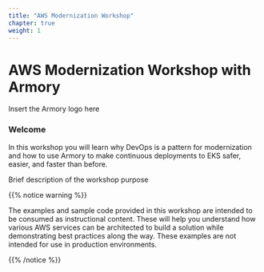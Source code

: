 ```yaml
---
title: "AWS Modernization Workshop"
chapter: true
weight: 1
---
```


# AWS Modernization Workshop with Armory

Insert the Armory logo here

### Welcome

In this workshop you will learn why DevOps is a pattern for modernization and how to use Armory to make continuous deployments to EKS safer, easier, and faster than before.

Brief description of the workshop purpose

{{% notice warning %}}
<p style='text-align: left;'>
The examples and sample code provided in this workshop are intended to be consumed as instructional content. These will help you understand how various AWS services can be architected to build a solution while demonstrating best practices along the way. These examples are not intended for use in production environments.
</p>
{{% /notice %}}